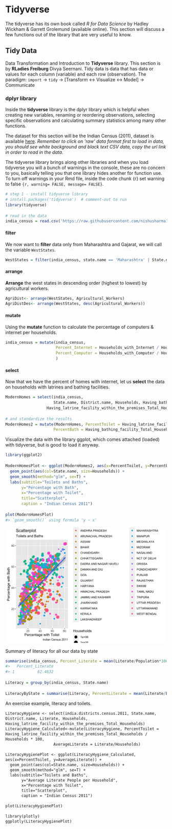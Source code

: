 # Tidyverse 

The tidyverse has its own book called *R for Data Science* by Hadley Wickham & Garrett Grolemund (available online). This section will discuss a few functions out of the library that are very useful to know.

## Tidy Data

Data Transformation and Introduction to **Tidyverse** library. This section is by **RLadies Freiburg** Divya Seernani. 
Tidy data is data that has data or values for each column (variable) and each row (observation). The paradigm: 
`import` -> `tidy` -> [Transform <-> Visualize <-> Model] -> Communicate

### dplyr library

Inside the **tidyverse** library is the dplyr library which is helpful when creating new variables, renaming or reordering observations, selecting specific observations and calculating summary statistics among many other functions.


The dataset for this section will be the Indian Census (2011), dataset is available [here](https://github.com/nishusharma1608/India-Census-2011-Analysis/blob/master/india-districts-census-2011.csv). *Remember to click on 'raw' data format first to load in data, you should see white background and black text CSV data, copy the url link in order to read in the data*. 


The tidyverse library brings along other libraries and when you load tidyverse you will a bunch of warnings in the console, these are no concern to you, basically telling you that one library hides another for function use. To turn off warnings in your Rmd file, inside the code chunk {r} set warning to false `{r, warning= FALSE, message= FALSE}`. 


```r
# step 1 - install tidyverse library
# install.packages('tidyverse')  # comment-out to run 
library(tidyverse)

# read in the data
india_census = read.csv('https://raw.githubusercontent.com/nishusharma1608/India-Census-2011-Analysis/master/india-districts-census-2011.csv')
```

#### filter
We now want to **filter** data only from Maharashtra and Gajarat, we will call the variable `WestStates`.


```r
WestStates = filter(india_census, state.name == 'Maharashtra' | State.name =='Gajarat') 
```

#### arrange
**Arrange** the west states in descending order (highest to lowest) by agricultural workers.


```r
AgriDist<- arrange(WestStates, Agricultural_Workers)
AgriDistDes<- arrange(WestStates, desc(Agricultural_Workers))
```

#### mutate
Using the **mutate** function to calculate the percentage of computers & internet per households.

```r
india_census = mutate(india_census,
                      Percent_Internet = Households_with_Internet / Households * 100,
                      Percent_Computer = Households_with_Computer / Households * 100
                      )
```

#### select

Now that we have the percent of homes with internet, let us **select** the data on households with latrines and bathing facilities.

```r
ModernHomes = select(india_census,
                     State.name, District.name, Households, Having_bathing_facility_Total_Households,
                  Having_latrine_facility_within_the_premises_Total_Households)

# and standardize the results
ModernHomes2 = mutate(ModernHomes, PercentToilet = Having_latrine_facility_within_the_premises_Total_Households / Households * 100,
                     PercentBath = Having_bathing_facility_Total_Households / Households * 100)
```


Visualize the data with the library ggplot, which comes attached (loaded) with tidyverse, but is good to load it anyway.

```r
library(ggplot2)

ModernHomesPlot <- ggplot(ModernHomes2, aes(x=PercentToilet, y=PercentBath)) + 
  geom_point(aes(col=State.name, size=Households)) + 
  geom_smooth(method="glm", se=T) + 
  labs(subtitle="Toilets and Baths", 
       y="Percentage with Bath", 
       x="Percentage with Toilet", 
       title="Scatterplot", 
       caption = "Indian Census 2011")

plot(ModernHomesPlot)
#> `geom_smooth()` using formula 'y ~ x'
```

<img src="02-tidyverse_files/figure-html/unnamed-chunk-6-1.png" width="672" />

Summary of literacy for all our data by state


```r
summarise(india_census, Percent_Literate = mean(Literate/Population*100) )
#>   Percent_Literate
#> 1          62.4632

Literacy = group_by(india_census, State.name)

LiteracyByState = summarise(Literacy, PercentLiterate = mean(Literate/Population*100) )
```

An exercise example, literacy and toilets.
```{}
LiteracyHygiene <- select(india.districts.census.2011, State.name, District.name, Literate, Households, Having_latrine_facility_within_the_premises_Total_Households)
LiteracyHygiene_Calculated<-mutate(LiteracyHygiene, PercentToilet = Having_latrine_facility_within_the_premises_Total_Households / Households * 100,
                     AverageLiterate = Literate/Households)

LiteracyHygienePlot <- ggplot(LiteracyHygiene_Calculated, aes(x=PercentToilet, y=AverageLiterate)) + 
  geom_point(aes(col=State.name, size=Households)) + 
  geom_smooth(method="glm", se=T) + 
  labs(subtitle="Toilets and Baths", 
       y="Average Literate People per Household", 
       x="Percentage with Toilet", 
       title="Scatterplot", 
       caption = "Indian Census 2011")

plot(LiteracyHygienePlot)

library(plotly)
ggplotly(LiteracyHygienePlot)

```






